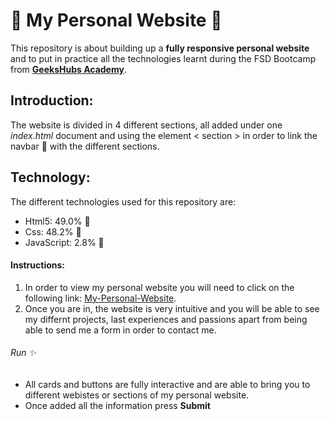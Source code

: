# :construction_worker: My Personal Website :construction_worker:

This repository is about building up a **fully responsive personal website** and to put in practice all the technologies learnt during the FSD Bootcamp from [**GeeksHubs Academy**](https://geekshubs.com/ "**GeeksHubs Academy**").

## Introduction:

The website is divided in 4 different sections, all added under one *index.html* document and using the element < section > in order to link the navbar :hamburger: with the different sections. 

## Technology:

The different technologies used for this repository are: 
* Html5: 49.0% :white_square_button:
* Css: 48.2% :diamond_shape_with_a_dot_inside:
* JavaScript: 2.8% :microscope:

#### Instructions:

1. In order to view my personal website you will need to click on the following link: [My-Personal-Website](https://diegogb-08.github.io/My-Personal-Website/ "My-Personal-Website").
2. Once you are in, the website is very intuitive and you will be able to see my differnt projects, last experiences and passions apart from being able to send me a form in order to contact me. 

###### Run :sparkles:

* All cards and buttons are fully interactive and are able to bring you to different webistes or sections of my personal website.
* Once added all the information press **Submit**